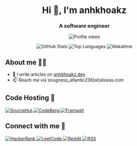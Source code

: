 <h1 align="center">Hi 👋, I'm anhkhoakz</h1>
<h3 align="center">A software engineer</h3>

<p align="center">
  <img src="https://komarev.com/ghpvc/?username=anhkhoakz&label=Profile%20views&color=blue&style=for-the-badge" alt="Profile views">
</p>

<div align="center">
  <picture>
    <source
      srcset="https://github-readme-stats.vercel.app/api?username=anhkhoakz&show_icons=true&theme=dark&hide_border=true"
      media="(prefers-color-scheme: dark)"
    />
    <source
      srcset="https://github-readme-stats.vercel.app/api?username=anhkhoakz&show_icons=true&hide_border=true"
      media="(prefers-color-scheme: light), (prefers-color-scheme: no-preference)"
    />
    <img src="https://github-readme-stats.vercel.app/api?username=anhkhoakz&show_icons=true&hide_border=true" alt="GitHub Stats">
  </picture>

  <picture>
    <source
      srcset="https://github-readme-stats.vercel.app/api/top-langs/?username=anhkhoakz&hide_border=true&theme=dark&hide_progress=true"
      media="(prefers-color-scheme: dark)"
    />
    <source
      srcset="https://github-readme-stats.vercel.app/api/top-langs/?username=anhkhoakz&theme=default&hide_border=true&hide_progress=true"
      media="(prefers-color-scheme: light), (prefers-color-scheme: no-preference)"
    />
    <img src="https://github-readme-stats.vercel.app/api/top-langs/?username=anhkhoakz&theme=default&hide_border=true&hide_progress=true" alt="Top Languages">
  </picture>

  <picture>
    <source
      srcset="https://github-readme-streak-stats.herokuapp.com/?user=anhkhoakz&theme=dark&hide_border=true"
      media="(prefers-color-scheme: dark)"
    />
    <source
      srcset="https://wakatime.com/share/@a73b3896-837f-4b14-a781-4ad51fad0990/a4784343-192b-4f4c-aef7-f17f2d14ab57.svg"
      media="(prefers-color-scheme: light), (prefers-color-scheme: no-preference)"
    />
    <img src="https://wakatime.com/share/@a73b3896-837f-4b14-a781-4ad51fad0990/a4784343-192b-4f4c-aef7-f17f2d14ab57.svg" alt="Wakatime">
  </picture>

</div>

## About me 🧑‍💻

- 📝 I write articles on [anhkhoakz.dev](https://www.anhkhoakz.dev/)
- 📫 Reach me via snugness_atlantic236(at)aleeas.com

## Code Hosting 🚀

<p>
  <a href="https://sr.ht/~anhkhoakz/" target="_blank">
    <picture>
      <source
        srcset="https://img.shields.io/badge/SourceHut-black?style=for-the-badge&logo=sourcehut"
        media="(prefers-color-scheme: dark)"
      />
      <source
        srcset="https://img.shields.io/badge/SourceHut-white?style=for-the-badge&logo=sourcehut&logoColor=black"
        media="(prefers-color-scheme: light), (prefers-color-scheme: no-preference)"
      />
      <img align="center" src="https://img.shields.io/badge/SourceHut-white?style=for-the-badge&logo=sourcehut&logoColor=black" alt="SourceHut">
    </picture>
  </a>
  <a href="https://codeberg.org/anhkhoakz/" target="_blank">
    <picture>
      <source
        srcset="https://img.shields.io/badge/CodeBerg-black?style=for-the-badge&logo=forgejo"
        media="(prefers-color-scheme: dark)"
      />
      <source
        srcset="https://img.shields.io/badge/CodeBerg-white?style=for-the-badge&logo=forgejo"
        media="(prefers-color-scheme: light), (prefers-color-scheme: no-preference)"
      />
      <img align="center" src="https://img.shields.io/badge/CodeBerg-white?style=for-the-badge&logo=forgejo" alt="CodeBerg">
    </picture>
  </a>
  <a href="https://framagit.org/anhkhoakz" target="_blank">
    <picture>
      <source
        srcset="https://img.shields.io/badge/Framagit-black?style=for-the-badge&logo=gitlab"
        media="(prefers-color-scheme: dark)"
      />
      <source
        srcset="https://img.shields.io/badge/Framagit-white?style=for-the-badge&logo=gitlab"
        media="(prefers-color-scheme: light), (prefers-color-scheme: no-preference)"
      />
      <img align="center" src="https://img.shields.io/badge/Framagit-white?style=for-the-badge&logo=gitlab" alt="Framagit">
    </picture>
  </a>
</p>

## Connect with me 🤝

<p>
  <a href="https://www.hackerrank.com/anhkhoakz" target="_blank">
    <picture>
      <source
        srcset="https://img.shields.io/badge/HackerRank-black?style=for-the-badge&logo=hackerrank"
        media="(prefers-color-scheme: dark)"
      />
      <source
        srcset="https://img.shields.io/badge/HackerRank-white?style=for-the-badge&logo=hackerrank"
        media="(prefers-color-scheme: light), (prefers-color-scheme: no-preference)"
      />
      <img align="center" src="https://img.shields.io/badge/HackerRank-white?style=for-the-badge&logo=hackerrank" alt="HackerRank">
    </picture>
  </a>
  <a href="https://www.leetcode.com/anhkhoakz" target="_blank">
    <picture>
      <source
        srcset="https://img.shields.io/badge/LeetCode-black?style=for-the-badge&logo=leetcode"
        media="(prefers-color-scheme: dark)"
      />
      <source
        srcset="https://img.shields.io/badge/LeetCode-white?style=for-the-badge&logo=leetcode"
        media="(prefers-color-scheme: light), (prefers-color-scheme: no-preference)"
      />
      <img align="center" src="https://img.shields.io-badge/LeetCode-white?style=for-the-badge&logo=leetcode" alt="LeetCode">
    </picture>
  </a>
  <a href="https://www.reddit.com/user/OddPlenty9884/" target="_blank">
    <picture>
      <source
        srcset="https://img.shields.io/badge/Reddit-black?style=for-the-badge&logo=reddit"
        media="(prefers-color-scheme: dark)"
      />
      <source
        srcset="https://img.shields.io/badge/Reddit-white?style=for-the-badge&logo=reddit"
        media="(prefers-color-scheme: light), (prefers-color-scheme: no-preference)"
      />
      <img align="center" src="https://img.shields.io-badge/Reddit-white?style=for-the-badge&logo=reddit" alt="Reddit">
    </picture>
  </a>
  <a href="https://www.anhkhoakz.dev/index.xml" target="_blank">
    <picture>
      <source
        srcset="https://img.shields.io/badge/RSS-black?style=for-the-badge&logo=rss"
        media="(prefers-color-scheme: dark)"
      />
      <source
        srcset="https://img.shields.io/badge/RSS-white?style=for-the-badge&logo=rss"
        media="(prefers-color-scheme: light), (prefers-color-scheme: no-preference)"
      />
      <img align="center" src="https://img.shields.io/badge/RSS-white?style=for-the-badge&logo=rss" alt="RSS">
    </picture>
  </a>
</p>
